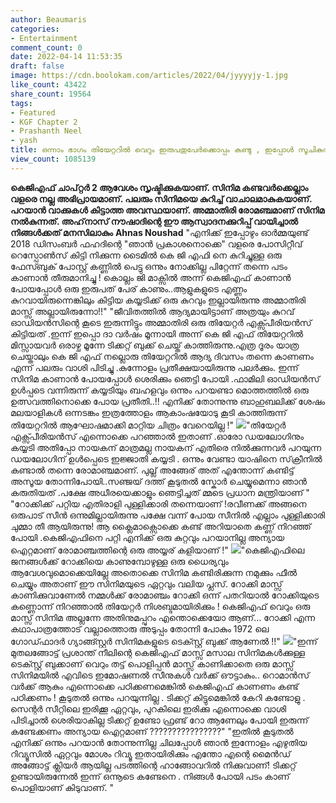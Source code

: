 ```yaml
---
author: Beaumaris
categories:
- Entertainment
comment_count: 0
date: 2022-04-14 11:53:35
draft: false
image: https://cdn.boolokam.com/articles/2022/04/jyyyyjy-1.jpg
like_count: 43422
share_count: 19564
tags:
- Featured
- KGF Chapter 2
- Prashanth Neel
- yash
title: ഒന്നാം ഭാഗം തിയേറ്ററിൽ വെറും ഇരുപതുപേർക്കൊപ്പം കണ്ടു , ഇപ്പോൾ സൂചികുത്താൻ ഇടമില്ല
view_count: 1085139
---
```


**കെജിഎഫ് ചാപ്റ്റർ 2 ആവേശം സൃഷ്ടിക്കുകയാണ്. സിനിമ കണ്ടവർക്കെല്ലാം വളരെ നല്ല അഭിപ്രായമാണ്. പലരും സിനിമയെ കുറിച്ച് വാചാലമാകുകയാണ്. പറയാൻ വാക്കുകൾ കിട്ടാത്ത അവസ്ഥയാണ്. അമ്മാതിരി രോമഞ്ചമാണ് സിനിമ നൽകുന്നത്. അഹ്‌നാസ് നൗഷാദിന്റെ ഈ ആസ്വാദനക്കുറിപ്പ് വായിച്ചാൽ നിങ്ങൾക്കത് മനസിലാകും** **Ahnas Noushad** "എനിക്ക് ഇപ്പോഴും ഓർമ്മയുണ്ട് 2018 ഡിസംബർ ഫഹദിന്റെ "ഞാൻ പ്രകാശനൊക്കെ" വളരെ പോസിറ്റീവ് റെസ്പോൺസ് കിട്ടി നിക്കുന്ന ടൈമിൽ കെ ജി എഫി നെ കുറിച്ചുള്ള ഒരു ഫേസ്ബുക് പോസ്റ്റ്‌ കണ്ണിൽ പെട്ടു ഒന്നും നോക്കില്ല പിറ്റേന്ന് തന്നെ പടം കാണാൻ തീരുമാനിച്ചു ! കൊല്ലം ജി മാക്സിൽ അന്ന് കെജിഎഫ് കാണാൻ പോയപ്പോൾ ഒരു ഇരുപത് പേര്‌ കാണും..ആളുകളുടെ എണ്ണം കുറവായിരുന്നെങ്കിലും കിട്ടിയ കയ്യടിക്ക് ഒരു കുറവും ഇല്ലായിരുന്നു അമ്മാതിരി മാസ്സ് അല്ലായിരുന്നോ!!" "ജീവിതത്തിൽ ആദ്യമായിട്ടാണ് അത്രയും കുറവ് ഓഡിയൻസിന്റെ കൂടെ ഇരുന്നിട്ടും അമ്മാതിരി ഒരു തിയേറ്റർ എക്സ്പീരിയൻസ് കിട്ടിയത് .ഇന്ന് ഇപ്പൊ ദാ വർഷം മൂന്നായി അന്ന് കെ ജി എഫ് തിയേറ്ററിൽ മിസ്സായവർ ഒരാഴ്ച മൂന്നേ ടിക്കറ്റ് ബുക്ക്‌ ചെയ്ത് കാത്തിരുന്നു.എത്ര ദൂരം യാത്ര ചെയ്താലും കെ ജി എഫ് നല്ലൊരു തിയേറ്ററിൽ ആദ്യ ദിവസം തന്നെ കാണണം എന്ന് പലരും വാശി പിടിച്ചു .കുന്നോളം പ്രതീക്ഷയായിരുന്നു പലർക്കും. ഇന്ന് സിനിമ കാണാൻ പോയപ്പോൾ ശെരിക്കും ഞെട്ടി പോയി .ഫാമിലി ഓഡിയൻസ് ഉൾപ്പടെ വന്നിരുന്ന് കയ്യടിയും ബഹളവും ഒന്നും പറയണ്ടാ മൊത്തത്തിൽ ഒരു ഉത്സവത്തിനൊക്കെ പോയ പ്രതീതി..!! എനിക്ക് തോന്നുന്നു ബാഹുബലിക്ക് ശേഷം മലയാളികൾ ഒന്നടങ്കം ഇത്രത്തോളം ആകാംഷയോടു കൂടി കാത്തിരുന്ന് തിയേറ്ററിൽ ആഘോഷമാക്കി മാറ്റിയ ചിത്രം വേറെയില്ല !" ![](https://cdn.boolokam.com/articles/2022/04/jyyyyjy-1.jpg)"തിയേറ്റർ എക്സ്പീരിയൻസ് എന്നൊക്കെ പറഞ്ഞാൽ ഇതാണ് .ഓരോ ഡയലോഗിനും കയ്യടി അതിപ്പോ നായകന് മാത്രമല്ല നായകന് എതിരെ നിൽക്കുന്നവർ പറയുന്ന ഡയലോഗിന് ഉൾപ്പെടെ ഇജ്ജാതി കയ്യടി . ഒന്നും വേണ്ടാ യാഷിനെ സ്‌ക്രീനിൽ കണ്ടാൽ തന്നെ രോമാഞ്ചമാണ്. പുല്ല് അങ്ങേര് അത് എന്തോന്ന് കണ്ടിട്ട് അസൂയ തോന്നിപോയി..സഞ്ജയ്‌ ദത്ത് കൂടുതൽ സ്കോർ ചെയ്യുമെന്നാ ഞാൻ കരുതിയത് .പക്ഷേ അധീരയെക്കാളും ഞെട്ടിച്ചത് മ്മടെ പ്രധാന മന്ത്രിയാണ് " "റോക്കിക്ക് പറ്റിയ എതിരാളി പുള്ളിക്കാരി തന്നെയാണ് !രവീണക്ക് അങ്ങനെ ഒരുപാട് സീൻ ഒന്നുമില്ലായിരുന്നു പക്ഷേ വന്ന് പോയ സീനിൽ എല്ലാം പുള്ളിക്കാരി ചുമ്മാ തീ ആയിരുന്നു! ആ ക്ലൈമാക്സൊക്കെ കണ്ട് അറിയാതെ കണ്ണ് നിറഞ്ഞ് പോയി .കെജിഎഫിനെ പറ്റി എനിക്ക് ഒരു കുറ്റവും പറയാനില്ല അന്യായ ഐറ്റമാണ് രോമാഞ്ചത്തിന്റെ ഒരു അയ്യര് കളിയാണ് !" ![](https://cdn.boolokam.com/articles/2022/04/jyjyyjj66.jpg)"കെജിഎഫിലെ ജനങ്ങൾക്ക് റോക്കിയെ കാണുമ്പോഴുള്ള ഒരു ധൈര്യവും ആവേശവുമൊക്കെയില്ലേ അതൊക്കെ സിനിമ കണ്ടിരിക്കുന്ന നമുക്കും ഫീൽ ചെയ്യും അതാണ് ഈ സിനിമയുടെ ഏറ്റവും വലിയ പ്ലസ്‌. റോക്കി മാസ്സ് കാണിക്കുവാണേൽ നമ്മൾക്ക് രോമാഞ്ചം റോക്കി ഒന്ന് പതറിയാൽ റോക്കിയുടെ കണ്ണൊന്ന് നിറഞ്ഞാൽ തിയേറ്റർ നിശബ്ദമായിരിക്കും ! കെജിഎഫ് വെറും ഒരു മാസ്സ് സിനിമ അല്ലന്നേ അതിനുമപ്പുറം എന്തൊക്കെയോ ആണ്... റോക്കി എന്ന കഥാപാത്രത്തോട് വല്ലാത്തൊരു അടുപ്പം തോന്നി പോകും 1972 ലെ ഗോഡ്ഫാദർ ഗ്യാങ്ങ്സ്റ്റർ സിനിമകളുടെ ടെക്സ്റ്റ്‌ ബുക്ക്‌ ആണേൽ !!" ![](https://cdn.boolokam.com/articles/2022/04/gggg-1.webp)"ഇന്ന് മുതലങ്ങോട്ട് പ്രശാന്ത് നീലിന്റെ കെജിഎഫ് മാസ്സ് മസാല സിനിമകൾക്കുള്ള ടെക്സ്റ്റ്‌ ബുക്കാണ് വെറും തട്ട് പൊളിപ്പൻ മാസ്സ് കാണിക്കാതെ ഒരു മാസ്സ് സിനിമയിൽ എവിടെ ഇമോഷണൽ സീനുകൾ വർക്ക് ഔട്ടാകും.. റൊമാൻസ് വർക്ക് ആകും എന്നൊക്കെ പഠിക്കണമെങ്കിൽ കെജിഎഫ് കാണണം കണ്ട് പഠിക്കണം ! കൂടുതൽ ഒന്നും പറയുന്നില്ല . ടിക്കറ്റ് കിട്ടുമെങ്കിൽ കേറി കണ്ടോളു . സെന്റർ സീറ്റിലെ ഇരിക്കൂ ഏറ്റവും, പുറകിലെ ഇരിക്കു എന്നൊക്കെ വാശി പിടിച്ചാൽ ശെരിയാകില്ല ടിക്കറ്റ് ഉണ്ടോ ഫ്രണ്ട് റോ ആണേലും പോയി ഇരുന്ന് കണ്ടേക്കണം അന്യായ ഐറ്റമാണ് ????????????????" "ഇതിൽ കൂടുതൽ എനിക്ക് ഒന്നും പറയാൻ തോന്നുന്നില്ല ചിലപ്പോൾ ഞാൻ ഇന്നോളം എഴുതിയ റിവ്യൂസിൽ ഏറ്റവും മോശം റിവ്യൂ ഇതായിരിക്കും എന്തോ എന്റെ മൈൻഡ് അങ്ങോട്ട് ക്ലിയർ ആയില്ല പടത്തിന്റെ ഹാങ്ങോവറിൽ നിക്കുവാണ്! ടിക്കറ്റ് ഉണ്ടായിരുന്നേൽ ഇന്ന് ഒന്നൂടെ കണ്ടേനെ . നിങ്ങൾ പോയി പടം കാണ് പൊളിയാണ് കിടുവാണ്. "